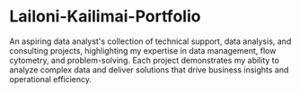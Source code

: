 # Lailoni-Kailimai-Portfolio
An aspiring data analyst's collection of technical support, data analysis, and consulting projects, highlighting my expertise in data management, flow cytometry, and problem-solving. Each project demonstrates my ability to analyze complex data and deliver solutions that drive business insights and operational efficiency.
